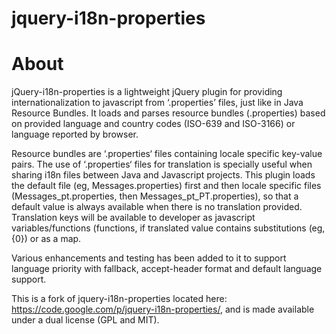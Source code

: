jquery-i18n-properties
======================

# About

jQuery-i18n-properties is a lightweight jQuery plugin for providing internationalization to javascript from ‘.properties’ files, just like in Java Resource Bundles. It loads and parses resource bundles (.properties) based on provided language and country codes (ISO-639 and ISO-3166) or language reported by browser.

Resource bundles are ‘.properties‘ files containing locale specific key-value pairs. The use of ‘.properties‘ files for translation is specially useful when sharing i18n files between Java and Javascript projects. This plugin loads the default file (eg, Messages.properties) first and then locale specific files (Messages_pt.properties, then Messages_pt_PT.properties), so that a default value is always available when there is no translation provided. Translation keys will be available to developer as javascript variables/functions (functions, if translated value contains substitutions (eg, {0}) or as a map.

Various enhancements and testing has been added to it to support language priority with fallback, accept-header format and default language support.

This is a fork of jquery-i18n-properties located here: https://code.google.com/p/jquery-i18n-properties/, and is made available under a dual license (GPL and MIT).
